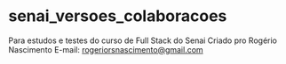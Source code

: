 # senai_versoes_colaboracoes
Para estudos e testes do curso de Full Stack do Senai
Criado pro Rogério Nascimento
E-mail: rogeriorsnascimento@gmail.com

